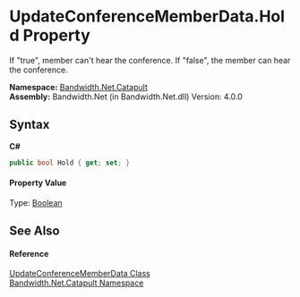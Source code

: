 ﻿# UpdateConferenceMemberData.Hold Property 
 

If "true", member can't hear the conference. If "false", the member can hear the conference.

**Namespace:**&nbsp;<a href ="N_Bandwidth_Net_Catapult.md">Bandwidth.Net.Catapult</a><br />**Assembly:**&nbsp;Bandwidth.Net (in Bandwidth.Net.dll) Version: 4.0.0

## Syntax

**C#**<br />
``` C#
public bool Hold { get; set; }
```


#### Property Value
Type: <a href="http://msdn2.microsoft.com/en-us/library/a28wyd50" target="_blank">Boolean</a>

## See Also


#### Reference
<a href ="T_Bandwidth_Net_Catapult_UpdateConferenceMemberData.md">UpdateConferenceMemberData Class</a><br /><a href ="N_Bandwidth_Net_Catapult.md">Bandwidth.Net.Catapult Namespace</a><br />